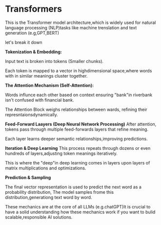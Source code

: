 # Transformers
This is the Transformer model architecture,which is widely used for natural language processing (NLP)tasks like machine trenslation and text generation (e.g,GPT,BERT)


let's break it down 

**Tokenization & Embedding:**

Input text is broken into tokens (Smaller chunks).

Each token is mapped to a vector in highdimensional space,where words with in similar meanings cluster together.

**The Attention Mechanism (Self-Attention):**

Words influnce each other based on context ensuring "bank"in riverbank isn't confused with financial bank.

The Attention Block weighs relationships between wards, refining their represntaionsdynamically.

**Feed-Forward Laayers (Deep Neural Network Processing)**
After attention, tokens pass through multiple feed-forwards layers that refine meaning.

Each layer learns deeper semantic relationships,improving predictions.

**Iteration & Deep Learning**
This process repeats through dozens or even hundreds of layers,adjusting token meanings iteratively.

This is where the "deep"in deep learning comes in layers upon layers of matrix multiplications and optimizations. 

**Prediction & Sampling**

The final vector representation is used to predict the next word as a probability distribution,
The model samples frome this distribution,generationg text word by word.


These mechanics are at the core of all LLMs (e.g.chatGPT)It is crucial to have a solid understanding how these mechanics work if you want to bulid scalable,responsible
AI solutions.






